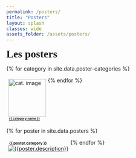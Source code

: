 ```yaml
---
permalink: /posters/
title: "Posters"
layout: splash
classes: wide
assets_folder: /assets/posters/
---
```


<div>
  <span style="font-size:2em;font-family: 'Dancing Script', cursive;font-weight: bold;">Les posters</span>

</div>

{% for category in site.data.poster-categories %}
  <div style="float:left;margin: 5px">
    <a href="#{{ category.name }}"><img width="100" height="100" src="{{site.baseurl}}/assets/images/authors/{{ category.image }}" alt="cat. image"></a>
    <br>
    <span style="font-size:0.6em;font-weight: bold;"><i class="fas fa-fw fa-tags" aria-hidden="true"></i>&nbsp;<a href="#{{ category.name }}">{{ category.name }}</a></span>
  </div>
{% endfor %}

<div style="clear:left">
</div>

{% for poster in site.data.posters %}

  <a name="{{ poster.category }}"></a>
  <div style="float:left;margin: 5px">
    <div>
      <span style="font-size:0.7em;font-weight: bold;"><i class="fas fa-fw fa-tags" aria-hidden="true"></i>&nbsp;{{ poster.category }}</span><br>
      <a href="{{site.baseurl}}{{page.assets_folder}}{{poster.image}}" target="_blank" class=".btn .btn--success .btn--large">
        <img src="{{site.baseurl}}{{page.assets_folder}}{{poster.thumbnail}}" alt="{{poster.description}}">
      </a>
    <!-- w300 A4 -->
    </div>
  </div>


{% endfor %}
